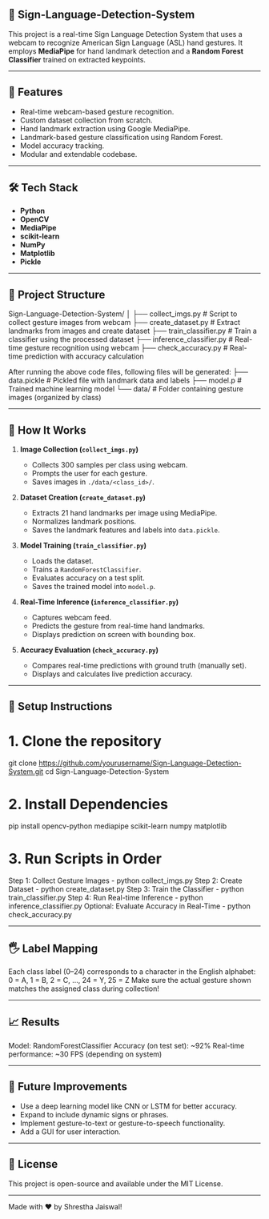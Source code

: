 ## 🤟 Sign-Language-Detection-System
 
This project is a real-time Sign Language Detection System that uses a webcam to recognize American Sign Language (ASL) hand gestures. It employs **MediaPipe** for hand landmark detection and a **Random Forest Classifier** trained on extracted keypoints.

---

## 📌 Features

- Real-time webcam-based gesture recognition.
- Custom dataset collection from scratch.
- Hand landmark extraction using Google MediaPipe.
- Landmark-based gesture classification using Random Forest.
- Model accuracy tracking.
- Modular and extendable codebase.

---

## 🛠️ Tech Stack

- **Python**
- **OpenCV**
- **MediaPipe**
- **scikit-learn**
- **NumPy**
- **Matplotlib**
- **Pickle**

---

## 📁 Project Structure

Sign-Language-Detection-System/
│
├── collect_imgs.py # Script to collect gesture images from webcam
├── create_dataset.py # Extract landmarks from images and create dataset
├── train_classifier.py # Train a classifier using the processed dataset
├── inference_classifier.py # Real-time gesture recognition using webcam
├── check_accuracy.py # Real-time prediction with accuracy calculation

After running the above code files, following files will be generated:
├── data.pickle # Pickled file with landmark data and labels
├── model.p # Trained machine learning model
└── data/ # Folder containing gesture images (organized by class)

---

## 🧠 How It Works

1. **Image Collection (`collect_imgs.py`)**
   - Collects 300 samples per class using webcam.
   - Prompts the user for each gesture.
   - Saves images in `./data/<class_id>/`.

2. **Dataset Creation (`create_dataset.py`)**
   - Extracts 21 hand landmarks per image using MediaPipe.
   - Normalizes landmark positions.
   - Saves the landmark features and labels into `data.pickle`.

3. **Model Training (`train_classifier.py`)**
   - Loads the dataset.
   - Trains a `RandomForestClassifier`.
   - Evaluates accuracy on a test split.
   - Saves the trained model into `model.p`.

4. **Real-Time Inference (`inference_classifier.py`)**
   - Captures webcam feed.
   - Predicts the gesture from real-time hand landmarks.
   - Displays prediction on screen with bounding box.

5. **Accuracy Evaluation (`check_accuracy.py`)**
   - Compares real-time predictions with ground truth (manually set).
   - Displays and calculates live prediction accuracy.

---

## 🧪 Setup Instructions

# 1. Clone the repository
git clone https://github.com/yourusername/Sign-Language-Detection-System.git
cd Sign-Language-Detection-System

# 2. Install Dependencies
pip install opencv-python mediapipe scikit-learn numpy matplotlib

# 3. Run Scripts in Order
Step 1: Collect Gesture Images - python collect_imgs.py
Step 2: Create Dataset - python create_dataset.py
Step 3: Train the Classifier - python train_classifier.py
Step 4: Run Real-time Inference - python inference_classifier.py
Optional: Evaluate Accuracy in Real-Time - python check_accuracy.py

--- 

## 🖐️ Label Mapping
Each class label (0–24) corresponds to a character in the English alphabet:
0 = A, 1 = B, 2 = C, ..., 24 = Y, 25 = Z
Make sure the actual gesture shown matches the assigned class during collection!

---

## 📈 Results

Model: RandomForestClassifier
Accuracy (on test set): ~92% 
Real-time performance: ~30 FPS (depending on system)

---

## 🚀 Future Improvements

- Use a deep learning model like CNN or LSTM for better accuracy.
- Expand to include dynamic signs or phrases.
- Implement gesture-to-text or gesture-to-speech functionality.
- Add a GUI for user interaction.

---

## 📄 License
This project is open-source and available under the MIT License.

---

Made with ❤️ by Shrestha Jaiswal!






